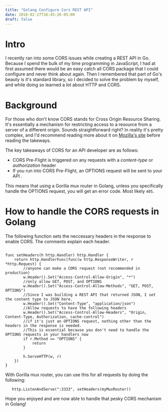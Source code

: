 ```yaml
---
title: "Golang Configure Cors REST API"
date: 2018-02-27T16:45:26-05:00
draft: false
---
```


# Intro 
I recently ran into some CORS issues while creating a REST API in Go. Because I spend the bulk of my time programming in JavaScript, I had at first assumed there would be an easy catch all CORS package that I could configure and never think about again. Then I remembered that part of Go's beauty is it's standard library, so I decided to solve the problem by myself, and while doing so learned a lot about HTTP and CORS.

# Background

For those who don't know CORS stands for Cross Origin Resource Sharing. It's essentially a mechanism for restricting access to a resource from a server of a different origin. Sounds straightforward right? In reality it's pretty complex, and I'd recommend reading more about it on [Mozilla's site](https://developer.mozilla.org/en-US/docs/Web/HTTP/CORS) before reading the takeways.

The key takeaways of CORS for an API developer are as follows:

* CORS Pre-Flight is triggered on any requests with a *content-type* or *authorization* header
* If you run into CORS Pre-Flight, an OPTIONS request will be sent to your API .

This means that using a Gorilla mux router in Golang, unless you specifically handle the OPTIONS request, you will get an error code. Most likely `405`.

# How to handle the CORS requests in Golang

The following function sets the neccessary headers in the response to enable CORS. The comments explain each header.

```

func setHeaders(h http.Handler) http.Handler {
	return http.HandlerFunc(func(w http.ResponseWriter, r *http.Request) {
        //anyone can make a CORS request (not recommended in production)
		w.Header().Set("Access-Control-Allow-Origin", "*")
        //only allow GET, POST, and OPTIONS
		w.Header().Set("Access-Control-Allow-Methods", "GET, POST, OPTIONS")
        //Since I was building a REST API that returned JSON, I set the content type to JSON here.
		w.Header().Set("Content-Type", "application/json")
        //Allow requests to have the following headers
		w.Header().Set("Access-Control-Allow-Headers", "Origin, Content-Type, Authorization, cache-control")
        //if it's just an OPTIONS request, nothing other than the headers in the response is needed.
        //This is essential because you don't need to handle the OPTIONS requests in your handlers now
		if r.Method == "OPTIONS" {
			return
		}

		h.ServeHTTP(w, r)
	})
}
```

With Gorilla mux router, you can use this for all requests by doing the following:

`	http.ListenAndServe(":3333", setHeaders(myMuxRouter))`



Hope you enjoyed and are now able to handle that pesky CORS mechanism in Golang!


